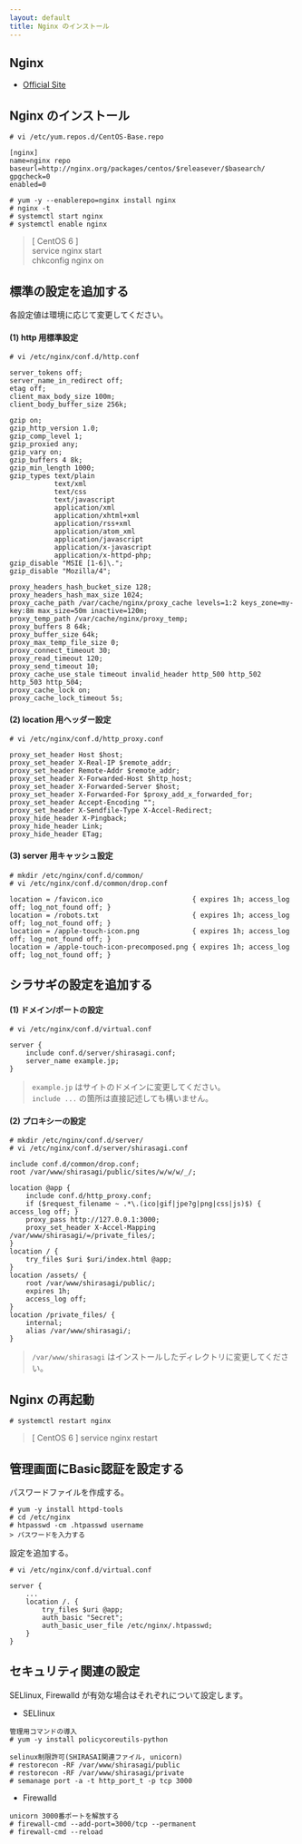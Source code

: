 ```yaml
---
layout: default
title: Nginx のインストール
---
```


## Nginx

- [Official Site](http://nginx.org/)

## Nginx のインストール

```
# vi /etc/yum.repos.d/CentOS-Base.repo
```

```
[nginx]
name=nginx repo
baseurl=http://nginx.org/packages/centos/$releasever/$basearch/
gpgcheck=0
enabled=0
```

```
# yum -y --enablerepo=nginx install nginx
# nginx -t
# systemctl start nginx
# systemctl enable nginx
```

> [ CentOS 6 ] <br />
> service nginx start <br />
> chkconfig nginx on <br />

## 標準の設定を追加する

各設定値は環境に応じて変更してください。

#### (1) http 用標準設定

```
# vi /etc/nginx/conf.d/http.conf
```

```
server_tokens off;
server_name_in_redirect off;
etag off;
client_max_body_size 100m;
client_body_buffer_size 256k;

gzip on;
gzip_http_version 1.0;
gzip_comp_level 1;
gzip_proxied any;
gzip_vary on;
gzip_buffers 4 8k;
gzip_min_length 1000;
gzip_types text/plain
           text/xml
           text/css
           text/javascript
           application/xml
           application/xhtml+xml
           application/rss+xml
           application/atom_xml
           application/javascript
           application/x-javascript
           application/x-httpd-php;
gzip_disable "MSIE [1-6]\.";
gzip_disable "Mozilla/4";

proxy_headers_hash_bucket_size 128;
proxy_headers_hash_max_size 1024;
proxy_cache_path /var/cache/nginx/proxy_cache levels=1:2 keys_zone=my-key:8m max_size=50m inactive=120m;
proxy_temp_path /var/cache/nginx/proxy_temp;
proxy_buffers 8 64k;
proxy_buffer_size 64k;
proxy_max_temp_file_size 0;
proxy_connect_timeout 30;
proxy_read_timeout 120;
proxy_send_timeout 10;
proxy_cache_use_stale timeout invalid_header http_500 http_502 http_503 http_504;
proxy_cache_lock on;
proxy_cache_lock_timeout 5s;
```

#### (2) location 用ヘッダー設定

```
# vi /etc/nginx/conf.d/http_proxy.conf
```

```
proxy_set_header Host $host;
proxy_set_header X-Real-IP $remote_addr;
proxy_set_header Remote-Addr $remote_addr;
proxy_set_header X-Forwarded-Host $http_host;
proxy_set_header X-Forwarded-Server $host;
proxy_set_header X-Forwarded-For $proxy_add_x_forwarded_for;
proxy_set_header Accept-Encoding "";
proxy_set_header X-Sendfile-Type X-Accel-Redirect;
proxy_hide_header X-Pingback;
proxy_hide_header Link;
proxy_hide_header ETag;
```

#### (3) server 用キャッシュ設定

```
# mkdir /etc/nginx/conf.d/common/
# vi /etc/nginx/conf.d/common/drop.conf
```

```
location = /favicon.ico                      { expires 1h; access_log off; log_not_found off; }
location = /robots.txt                       { expires 1h; access_log off; log_not_found off; }
location = /apple-touch-icon.png             { expires 1h; access_log off; log_not_found off; }
location = /apple-touch-icon-precomposed.png { expires 1h; access_log off; log_not_found off; }
```

## シラサギの設定を追加する

#### (1) ドメイン/ポートの設定

```
# vi /etc/nginx/conf.d/virtual.conf
```

```
server {
    include conf.d/server/shirasagi.conf;
    server_name example.jp;
}
```

> `example.jp` はサイトのドメインに変更してください。<br />
> `include ...` の箇所は直接記述しても構いません。

#### (2) プロキシーの設定

```
# mkdir /etc/nginx/conf.d/server/
# vi /etc/nginx/conf.d/server/shirasagi.conf
```

```
include conf.d/common/drop.conf;
root /var/www/shirasagi/public/sites/w/w/w/_/;

location @app {
    include conf.d/http_proxy.conf;
    if ($request_filename ~ .*\.(ico|gif|jpe?g|png|css|js)$) { access_log off; }
    proxy_pass http://127.0.0.1:3000;
    proxy_set_header X-Accel-Mapping /var/www/shirasagi/=/private_files/;
}
location / {
    try_files $uri $uri/index.html @app;
}
location /assets/ {
    root /var/www/shirasagi/public/;
    expires 1h;
    access_log off;
}
location /private_files/ {
    internal;
    alias /var/www/shirasagi/;
}
```
> `/var/www/shirasagi` はインストールしたディレクトリに変更してください。

## Nginx の再起動

```
# systemctl restart nginx
```
> [ CentOS 6 ]
> service nginx restart

## 管理画面にBasic認証を設定する

パスワードファイルを作成する。

```
# yum -y install httpd-tools
# cd /etc/nginx
# htpasswd -cm .htpasswd username
> パスワードを入力する
```

設定を追加する。

```
# vi /etc/nginx/conf.d/virtual.conf
```

```
server {
    ...
    location /. {
        try_files $uri @app;
        auth_basic "Secret";
        auth_basic_user_file /etc/nginx/.htpasswd;
    }
}
```

## セキュリティ関連の設定

SELlinux, Firewalld が有効な場合はそれぞれについて設定します。


- SELlinux

```
管理用コマンドの導入
# yum -y install policycoreutils-python

selinux制限許可(SHIRASAI関連ファイル, unicorn)
# restorecon -RF /var/www/shirasagi/public
# restorecon -RF /var/www/shirasagi/private
# semanage port -a -t http_port_t -p tcp 3000
```


- Firewalld

```
unicorn 3000番ポートを解放する
# firewall-cmd --add-port=3000/tcp --permanent
# firewall-cmd --reload
```
